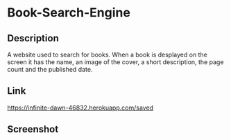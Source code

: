 # Book-Search-Engine

## Description 
A website used to search for books. When a book is desplayed on the screen it has the name, an image of the cover, a short description, the page count and the published date.

## Link
https://infinite-dawn-46832.herokuapp.com/saved

## Screenshot


